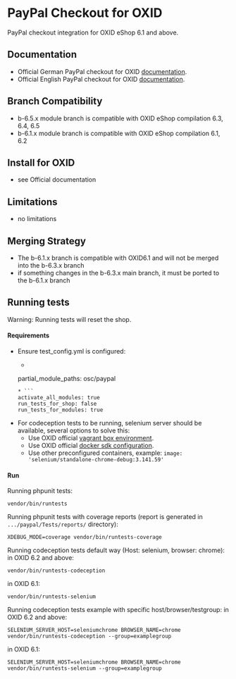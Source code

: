 # PayPal Checkout for OXID

PayPal checkout integration for OXID eShop 6.1 and above.

## Documentation

* Official German PayPal checkout for OXID [documentation](https://docs.oxid-esales.com/modules/paypal-checkout/de/latest/).
* Official English PayPal checkout for OXID [documentation](https://docs.oxid-esales.com/modules/paypal-checkout/en/latest/).

## Branch Compatibility

* b-6.5.x module branch is compatible with OXID eShop compilation 6.3, 6.4, 6.5
* b-6.1.x module branch is compatible with OXID eShop compilation 6.1, 6.2

## Install for OXID

* see Official documentation

## Limitations

* no limitations

## Merging Strategy

* The b-6.1.x branch is compatible with OXID6.1 and will not be merged into the b-6.3.x branch
* if something changes in the b-6.3.x main branch, it must be ported to the b-6.1.x branch

## Running tests

Warning: Running tests will reset the shop.

#### Requirements
* Ensure test_config.yml is configured:
    * ```
    partial_module_paths: osc/paypal
    ```
    * ```
    activate_all_modules: true
    run_tests_for_shop: false
    run_tests_for_modules: true
    ```
* For codeception tests to be running, selenium server should be available, several options to solve this:
    * Use OXID official [vagrant box environment](https://github.com/OXID-eSales/oxvm_eshop).
    * Use OXID official [docker sdk configuration](https://github.com/OXID-eSales/docker-eshop-sdk).
    * Use other preconfigured containers, example: ``image: 'selenium/standalone-chrome-debug:3.141.59'``

#### Run

Running phpunit tests:
```
vendor/bin/runtests
```

Running phpunit tests with coverage reports (report is generated in ``.../paypal/Tests/reports/`` directory):
```
XDEBUG_MODE=coverage vendor/bin/runtests-coverage
```

Running codeception tests default way (Host: selenium, browser: chrome):
in OXID 6.2 and above:
```
vendor/bin/runtests-codeception
```
in OXID 6.1:
```
vendor/bin/runtests-selenium
```

Running codeception tests example with specific host/browser/testgroup:
in OXID 6.2 and above:
```
SELENIUM_SERVER_HOST=seleniumchrome BROWSER_NAME=chrome vendor/bin/runtests-codeception --group=examplegroup
```
in OXID 6.1:
```
SELENIUM_SERVER_HOST=seleniumchrome BROWSER_NAME=chrome vendor/bin/runtests-selenium --group=examplegroup
```
